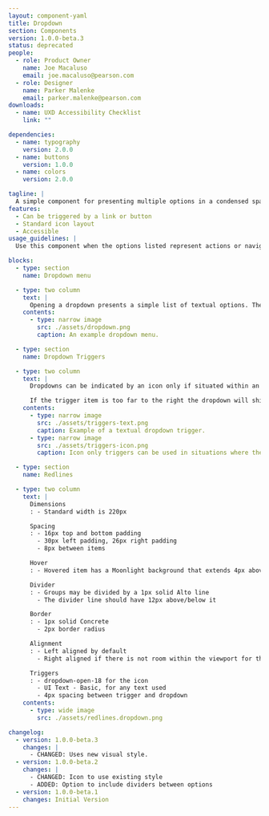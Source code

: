 ```yaml
---
layout: component-yaml
title: Dropdown
section: Components
version: 1.0.0-beta.3
status: deprecated
people:
  - role: Product Owner
    name: Joe Macaluso
    email: joe.macaluso@pearson.com
  - role: Designer
    name: Parker Malenke
    email: parker.malenke@pearson.com
downloads:
  - name: UXD Accessibility Checklist
    link: ""

dependencies:
  - name: typography
    version: 2.0.0
  - name: buttons
    version: 1.0.0
  - name: colors
    version: 2.0.0

tagline: |
  A simple component for presenting multiple options in a condensed space.
features:
  - Can be triggered by a link or button
  - Standard icon layout
  - Accessible
usage_guidelines: |
  Use this component when the options listed represent actions or navigation destinations. Prefer the standard [select inputs](/design/c/inputs/#select) for all other use cases.

blocks:
  - type: section
    name: Dropdown menu

  - type: two column
    text: |
      Opening a dropdown presents a simple list of textual options. These may be divided into logically related groups, and a single option may be indicated as selected with a checkmark.
    contents:
      - type: narrow image
        src: ./assets/dropdown.png
        caption: An example dropdown menu.

  - type: section
    name: Dropdown Triggers

  - type: two column
    text: |
      Dropdowns can be indicated by an icon only if situated within an appropriate context like a course card or over a color picker. In other situations a text label should be used.

      If the trigger item is too far to the right the dropdown will shift to be right aligned.
    contents:
      - type: narrow image
        src: ./assets/triggers-text.png
        caption: Example of a textual dropdown trigger.
      - type: narrow image
        src: ./assets/triggers-icon.png
        caption: Icon only triggers can be used in situations where there is sufficient context.

  - type: section
    name: Redlines

  - type: two column
    text: |
      Dimensions
      : - Standard width is 220px

      Spacing
      : - 16px top and bottom padding
        - 30px left padding, 26px right padding
        - 8px between items

      Hover
      : - Hovered item has a Moonlight background that extends 4px above and below the text

      Divider
      : - Groups may be divided by a 1px solid Alto line
        - The divider line should have 12px above/below it

      Border
      : - 1px solid Concrete
        - 2px border radius

      Alignment
      : - Left aligned by default
        - Right aligned if there is not room within the viewport for the dropdown

      Triggers
      : - dropdown-open-18 for the icon
        - UI Text - Basic, for any text used
        - 4px spacing between trigger and dropdown
    contents:
      - type: wide image
        src: ./assets/redlines.dropdown.png

changelog:
  - version: 1.0.0-beta.3
    changes: |
      - CHANGED: Uses new visual style.
  - version: 1.0.0-beta.2
    changes: |
      - CHANGED: Icon to use existing style
      - ADDED: Option to include dividers between options
  - version: 1.0.0-beta.1
    changes: Initial Version
---
```

